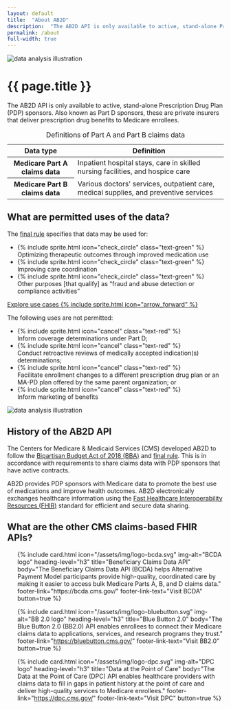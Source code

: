 ```yaml
---
layout: default
title:  "About AB2D"
description:  "The AB2D API is only available to active, stand-alone Prescription Drug Plan (PDP) sponsors. Also known as Part D sponsors, these are private insurers that deliver prescription drug benefits to Medicare enrollees."
permalink: /about
full-width: true
---
```


<div class="grid-row grid-gap-4 desktop:grid-gap-6 padding-y-4 margin-bottom-10 flex-align-center">
  <div class="tablet:grid-col-5 tablet:order-2">
    <img src="{{ '/assets/img/data-specialist.svg' | relative_url }}" alt="data analysis illustration" class="padding-x-6 padding-y-2"/>
  </div>
  <div class="tablet:grid-col tablet:order-1" >
    <h1>{{ page.title }}</h1>
    <p>
      The AB2D API is only available to active, stand-alone Prescription Drug Plan (PDP) sponsors. Also known as Part D sponsors, these are private insurers that deliver prescription drug benefits to Medicare enrollees. 
    </p>
    <table class="usa-table usa-table--borderless usa-table--stacked">
      <caption class="usa-sr-only">Definitions of Part A and Part B claims data</caption>
      <thead>
        <tr>
          <th scope="col">Data type</th>
          <th scope="col">Definition</th>
        </tr>
      </thead>
      <tbody>
        <tr>
          <th scope="row"><strong>Medicare Part A claims data</strong></th>
          <td>
            Inpatient hospital stays, care in skilled nursing facilities, and hospice care
          </td>
        </tr>
        <tr>
          <th scope="row"><strong>Medicare Part B claims data</strong></th>
          <td>
            Various doctors' services, outpatient care, medical supplies, and preventive services
          </td>
        </tr>
      </tbody>
    </table>
  </div>
</div>

## What are permitted uses of the data? 

<div class="grid-row grid-gap margin-top-2">
  <div class="tablet:grid-col">
    <p class="margin-bottom-2 text-bold">
      The <a href="https://www.federalregister.gov/documents/2019/04/16/2019-06822/medicare-and-medicaid-programs-policy-and-technical-changes-to-the-medicare-advantage-medicare#page-15745">final rule</a> specifies that data may be used for:
    </p>
    <ul class="usa-icon-list">
      <li class="usa-icon-list__item">
        <div class="usa-icon-list__icon">
          {% include sprite.html icon="check_circle" class="text-green" %}
        </div>
        <div class="usa-icon-list__content">
          Optimizing therapeutic outcomes through improved medication use
        </div>
      </li>
      <li class="usa-icon-list__item">
        <div class="usa-icon-list__icon">
          {% include sprite.html icon="check_circle" class="text-green" %}
        </div>
        <div class="usa-icon-list__content">
          Improving care coordination
        </div>
      </li>
      <li class="usa-icon-list__item">
        <div class="usa-icon-list__icon">
          {% include sprite.html icon="check_circle" class="text-green" %}
        </div>
        <div class="usa-icon-list__content">
          Other purposes [that qualify] as “fraud and abuse detection or compliance activities”
        </div>
      </li>
    </ul>
    <p>
      <a href="{{ '/use-cases' | relative_url }}" class="usa-button usa-button--unstyled">Explore use cases {% include sprite.html icon="arrow_forward" %}</a>
    </p>
  </div>

  <div class="tablet:grid-col">
    <p class="margin-bottom-2 text-bold">The following uses are not permitted:</p>
    <ul class="usa-icon-list">
      <li class="usa-icon-list__item">
        <div class="usa-icon-list__icon">
          {% include sprite.html icon="cancel" class="text-red" %}
        </div>
        <div class="usa-icon-list__content">
          Inform coverage determinations under Part D;
        </div>
      </li>
      <li class="usa-icon-list__item">
        <div class="usa-icon-list__icon">
          {% include sprite.html icon="cancel" class="text-red" %}
        </div>
        <div class="usa-icon-list__content">
          Conduct retroactive reviews of medically accepted indication(s) determinations;
        </div>
      </li>
      <li class="usa-icon-list__item">
        <div class="usa-icon-list__icon">
          {% include sprite.html icon="cancel" class="text-red" %}
        </div>
        <div class="usa-icon-list__content">
          Facilitate enrollment changes to a different prescription drug plan or an MA-PD plan offered by the same parent organization; or
        </div>
      </li>
      <li class="usa-icon-list__item">
        <div class="usa-icon-list__icon">
          {% include sprite.html icon="cancel" class="text-red" %}
        </div>
        <div class="usa-icon-list__content">
          Inform marketing of benefits
        </div>
      </li>
    </ul>
  </div>
</div>


<div class="grid-row grid-gap-4 desktop:grid-gap-6 padding-y-8 flex-align-center">
  <div class="tablet:grid-col-5 tablet:order-1">
    <img src="{{ '/assets/img/production.svg' | relative_url }}" alt="data analysis illustration" class="padding-x-6 padding-y-2"/>
  </div>
  <div class="tablet:grid-col-fill tablet:order-2">
    <h2>History of the AB2D API</h2>
    <p>
      The Centers for Medicare &amp; Medicaid Services (CMS) developed AB2D to follow the <a href="https://www.congress.gov/bill/115th-congress/house-bill/1892/text">Bipartisan Budget Act of 2018 (BBA)</a> and <a href="https://www.federalregister.gov/documents/2019/04/16/2019-06822/medicare-and-medicaid-programs-policy-and-technical-changes-to-the-medicare-advantage-medicare#page-15745">final rule</a>. This is in accordance with requirements to share claims data with PDP sponsors that have active contracts.
    </p>
    <p>
      AB2D provides PDP sponsors with Medicare data to promote the best use of medications and improve health outcomes. AB2D electronically exchanges healthcare information using the <a href="https://www.hl7.org/fhir/overview.html">Fast Healthcare Interoperability Resources (FHIR)</a> standard for efficient and secure data sharing.
    </p>
  </div>
</div>

## What are the other CMS claims-based FHIR APIs?

<ul class="usa-card-group flex-justify-center padding-y-4">
  {% include card.html
    icon="/assets/img/logo-bcda.svg"
    img-alt="BCDA logo"
    heading-level="h3"
    title="Beneficiary Claims Data API"
    body="The Beneficiary Claims Data API (BCDA) helps Alternative Payment Model participants provide high-quality, coordinated care by making it easier to access bulk Medicare Parts A, B, and D claims data."
    footer-link="https://bcda.cms.gov/"
    footer-link-text="Visit BCDA"
    button=true
  %}

  {% include card.html
    icon="/assets/img/logo-bluebutton.svg"
    img-alt="BB 2.0 logo"
    heading-level="h3"
    title="Blue Button 2.0"
    body="The Blue Button 2.0 (BB2.0) API enables enrollees to connect their Medicare claims data to applications, services, and research programs they trust."
    footer-link="https://bluebutton.cms.gov/"
    footer-link-text="Visit BB2.0"
    button=true
  %}

  {% include card.html
    icon="/assets/img/logo-dpc.svg"
    img-alt="DPC logo"
    heading-level="h3"
    title="Data at the Point of Care"
    body="The Data at the Point of Care (DPC) API enables healthcare providers with claims data to fill in gaps in patient history at the point of care and deliver high-quality services to Medicare enrollees."
    footer-link="https://dpc.cms.gov/"
    footer-link-text="Visit DPC"
    button=true
  %}
</ul>
